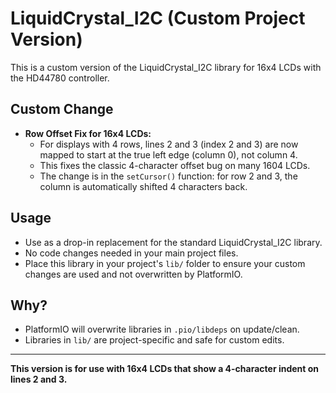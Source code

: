 
# LiquidCrystal_I2C (Custom Project Version)

This is a custom version of the LiquidCrystal_I2C library for 16x4 LCDs with the HD44780 controller.

## Custom Change
- **Row Offset Fix for 16x4 LCDs:**
	- For displays with 4 rows, lines 2 and 3 (index 2 and 3) are now mapped to start at the true left edge (column 0), not column 4.
	- This fixes the classic 4-character offset bug on many 1604 LCDs.
	- The change is in the `setCursor()` function: for row 2 and 3, the column is automatically shifted 4 characters back.

## Usage
- Use as a drop-in replacement for the standard LiquidCrystal_I2C library.
- No code changes needed in your main project files.
- Place this library in your project's `lib/` folder to ensure your custom changes are used and not overwritten by PlatformIO.

## Why?
- PlatformIO will overwrite libraries in `.pio/libdeps` on update/clean.
- Libraries in `lib/` are project-specific and safe for custom edits.

---
**This version is for use with 16x4 LCDs that show a 4-character indent on lines 2 and 3.**

